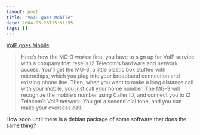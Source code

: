```yaml
---
layout: post
title: "VoIP goes Mobile"
date: 2004-05-26T15:51:55
tags: []
---
```


[VoIP goes Mobile][1]

> Here’s how the MG-3 works: first, you have to sign up for VoIP service with a company that resells i2 Telecom’s hardware and network access. You’ll get the MG-3, a little plastic box stuffed with microchips, which you plug into your broadband connection and existing phone line. Then, when you want to make a long distance call with your mobile, you just call your home number. The MG-3 will recognize the mobile’s number using Caller ID, and connect you to i2 Telecom’s VoIP network. You get a second dial tone, and you can make your overseas call. 

How soon until there is a debian package of some software that does the same thing?

   [1]: http://www.thefeature.com/article?articleid=100667



